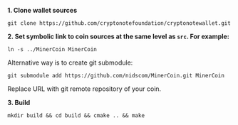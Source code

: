 **1. Clone wallet sources**

```
git clone https://github.com/cryptonotefoundation/cryptonotewallet.git
```

**2. Set symbolic link to coin sources at the same level as `src`. For example:**

```
ln -s ../MinerCoin MinerCoin
```

Alternative way is to create git submodule:

```
git submodule add https://github.com/nidscom/MinerCoin.git MinerCoin
```

Replace URL with git remote repository of your coin.

**3. Build**

```
mkdir build && cd build && cmake .. && make
```
